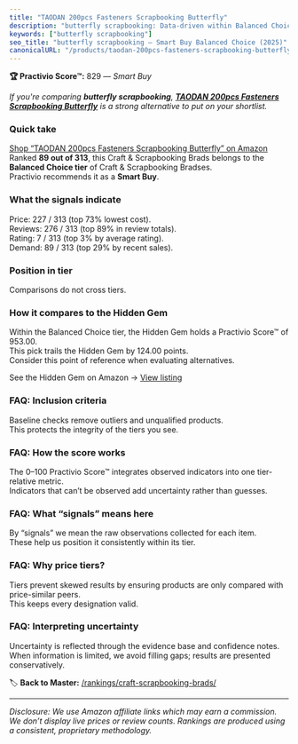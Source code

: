 ```yaml
---
title: "TAODAN 200pcs Fasteners Scrapbooking Butterfly"
description: "butterfly scrapbooking: Data-driven within Balanced Choice ranking using the Practivio Score™. Positioned by quality, value, demand, findability, momentum."
keywords: ["butterfly scrapbooking"]
seo_title: "butterfly scrapbooking — Smart Buy Balanced Choice (2025)"
canonicalURL: "/products/taodan-200pcs-fasteners-scrapbooking-butterfly-B0C33BJQ27/"
---
```


**🏆 Practivio Score™:** 829 — _Smart Buy_


*If you're comparing **butterfly scrapbooking**, **[TAODAN 200pcs Fasteners Scrapbooking Butterfly](https://www.amazon.com/dp/B0C33BJQ27?tag=practivio-20)** is a strong alternative to put on your shortlist.*
### Quick take
[Shop “TAODAN 200pcs Fasteners Scrapbooking Butterfly” on Amazon](https://www.amazon.com/dp/B0C33BJQ27?tag=practivio-20)
Ranked **89 out of 313**, this Craft & Scrapbooking Brads belongs to the **Balanced Choice tier** of Craft & Scrapbooking Bradses.  
Practivio recommends it as a **Smart Buy**.

### What the signals indicate
Price: 227 / 313 (top 73% lowest cost).  
Reviews: 276 / 313 (top 89% in review totals).  
Rating: 7 / 313 (top 3% by average rating).  
Demand: 89 / 313 (top 29% by recent sales).

### Position in tier
Comparisons do not cross tiers.

### How it compares to the Hidden Gem
Within the Balanced Choice tier, the Hidden Gem holds a Practivio Score™ of 953.00.  
This pick trails the Hidden Gem by 124.00 points.  
Consider this point of reference when evaluating alternatives.  

See the Hidden Gem on Amazon → [View listing](https://www.amazon.com/dp/B09VGSNWZW?tag=practivio-20)

### FAQ: Inclusion criteria
Baseline checks remove outliers and unqualified products.  
This protects the integrity of the tiers you see.

### FAQ: How the score works
The 0–100 Practivio Score™ integrates observed indicators into one tier-relative metric.  
Indicators that can’t be observed add uncertainty rather than guesses.

### FAQ: What “signals” means here
By “signals” we mean the raw observations collected for each item.  
These help us position it consistently within its tier.

### FAQ: Why price tiers?
Tiers prevent skewed results by ensuring products are only compared with price-similar peers.  
This keeps every designation valid.

### FAQ: Interpreting uncertainty
Uncertainty is reflected through the evidence base and confidence notes.  
When information is limited, we avoid filling gaps; results are presented conservatively.


🏷️ **Back to Master:** [/rankings/craft-scrapbooking-brads/](/rankings/craft-scrapbooking-brads/)

---
_Disclosure: We use Amazon affiliate links which may earn a commission. We don’t display live prices or review counts. Rankings are produced using a consistent, proprietary methodology._
